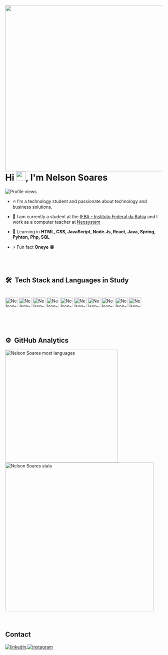<img align="right" height="530em" src="https://raw.githubusercontent.com/gist/nelsonsoares/3dbef4d1c7f7bc867adebfa798a9d2f3/raw/2bdf78ca549867934df3d5211cb6ba182a48b541/githubcard.svg"/>
<h1 align="left">Hi <img src="https://raw.githubusercontent.com/kaueMarques/kaueMarques/master/hi.gif" height="30px">, I'm Nelson Soares</h1>
<p align="left"> <img src="https://komarev.com/ghpvc/?username=nelsonsoares&color=blue" alt="Profile views" /> </p>

- 🔥 I’m a technology student and passionate about technology and business solutions. 

- 🔭 I am currently a student at the [IFBA - Instituto Federal da Bahia](https://portal.ifba.edu.br/conquista) and I work as a computer teacher at [Neosystem](https://www.facebook.com/neosistemvca/)

- 💬 Learning in **HTML, CSS, JavaScript, Node.Js, React, Java, Spring, Pyhton, Php, SQL**

- ⚡ Fun fact **Oneye 😜**

<br><br>

## 🛠 &nbsp;Tech Stack and Languages in Study
<div style="display: inline_block"><br>
 <img align="center" alt="Nelson-HTML" height="30" width="40" src="https://cdn.jsdelivr.net/gh/devicons/devicon/icons/html5/html5-original.svg">
 <img align="center" alt="Nelson-CSS" height="30" width="40" src="https://cdn.jsdelivr.net/gh/devicons/devicon/icons/css3/css3-original.svg">
 <img align="center" alt="Nelson-Js" height="30" width="40" src="https://cdn.jsdelivr.net/gh/devicons/devicon/icons/javascript/javascript-original.svg">
 <img align="center" alt="Nelson-Node.js" height="30" width="40" src="https://cdn.jsdelivr.net/gh/devicons/devicon/icons/nodejs/nodejs-original.svg">
 <img align="center" alt="Nelson-React" height="30" width="40" src="https://cdn.jsdelivr.net/gh/devicons/devicon/icons/react/react-original.svg">
 <img align="center" alt="Nelson-Java" height="30" width="40" src="https://cdn.jsdelivr.net/gh/devicons/devicon/icons/java/java-original.svg">
 <img align="center" alt="Nelson-Spring" height="30" width="40" src="https://cdn.jsdelivr.net/gh/devicons/devicon/icons/spring/spring-original.svg">
 <img align="center" alt="Nelson-Python" height="30" width="40" src="https://cdn.jsdelivr.net/gh/devicons/devicon/icons/python/python-original.svg">
 <img align="center" alt="Nelson-Php" height="30" width="40" src="https://cdn.jsdelivr.net/gh/devicons/devicon/icons/php/php-original.svg">
 <img align="center" alt="Nelson-MySql" height="30" width="40" src="https://cdn.jsdelivr.net/gh/devicons/devicon/icons/mysql/mysql-original.svg">
</div>

<br><br><br>

## ⚙️ &nbsp;GitHub Analytics 

<p align="left">
  <img width="360em" src="https://github-readme-stats.vercel.app/api/top-langs/?username=nelsonsoares&layout=compact&theme=github_dark_dimmed" alt="Nelson Soares most languages"/>
  <img width="475em" src="https://github-readme-stats.vercel.app/api?username=nelsonsoares&show_icons=true&theme=github_dark_dimmed" alt="Nelson Soares stats"/>
</p>
<br>

## Contact
<p align="left">
    <a href="https://linkedin.com/in/nelsonsoares1/" target="_blank">
     <img align="center" src="https://img.shields.io/badge/-nelsonsoares-05122A?style=flat&logo=linkedin" alt="linkedin"/>
   </a>
   <a href="https://instagram.com/nelsonnsf" target="_blank">
   <img align="center" src="https://img.shields.io/badge/-nelsonsoares-05122A?style=flat&logo=instagram" alt="instagram"/>
  </a>
</p>
